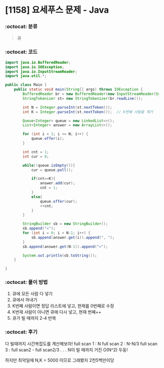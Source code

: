 # [1158] 요세푸스 문제 - Java

###  :octocat: 분류

> 큐

### :octocat: 코드
``` java
import java.io.BufferedReader;
import java.io.IOException;
import java.io.InputStreamReader;
import java.util.*;

public class Main {
    public static void main(String[] args) throws IOException {
        BufferedReader br = new BufferedReader(new InputStreamReader(System.in));
        StringTokenizer st= new StringTokenizer(br.readLine());

        int N = Integer.parseInt(st.nextToken());
        int K = Integer.parseInt(st.nextToken());  // K번째 사람을 제거

        Queue<Integer> queue = new LinkedList<>();
        List<Integer> answer = new ArrayList<>();

        for (int i = 1; i <= N; i++) {
            queue.offer(i);
        }

        int cnt = 1;
        int cur = 0;

        while(!queue.isEmpty()){
            cur = queue.poll();

            if(cnt==K){
                answer.add(cur);
                cnt = 1;
            }
            else{
                queue.offer(cur);
                ++cnt;
            }
        }

        StringBuilder sb = new StringBuilder();
        sb.append("<");
        for (int i = 0; i < N-1; i++) {
            sb.append(answer.get(i)).append(", ");
        }
        sb.append(answer.get(N-1)).append(">");

        System.out.println(sb.toString());
    }

}
```

### :octocat: 풀이 방법

1. 큐에 모든 사람 다 넣기
2. 큐에서 꺼내기
3. K번째 사람이면 정답 리스트에 넣고, 현재를 0번째로 수정
4. K번재 사람이 아니면 큐에 다시 넣고, 현재 번째++ 
6. 큐가 빌 때까지 2-4 반복

### :octocat: 후기

다 빌때까지 시간복잡도를 계산해보자!
full scan 1 : N
full scan 2 : N-N/3
full scan 3 : full scan2 - full scan2/3
.
.
.
N이 빌 때까지
거진 O(N^2)
두둥!

하지만 최악일때 N,K = 5000 이므로 그래봤자 2천5백만이당

